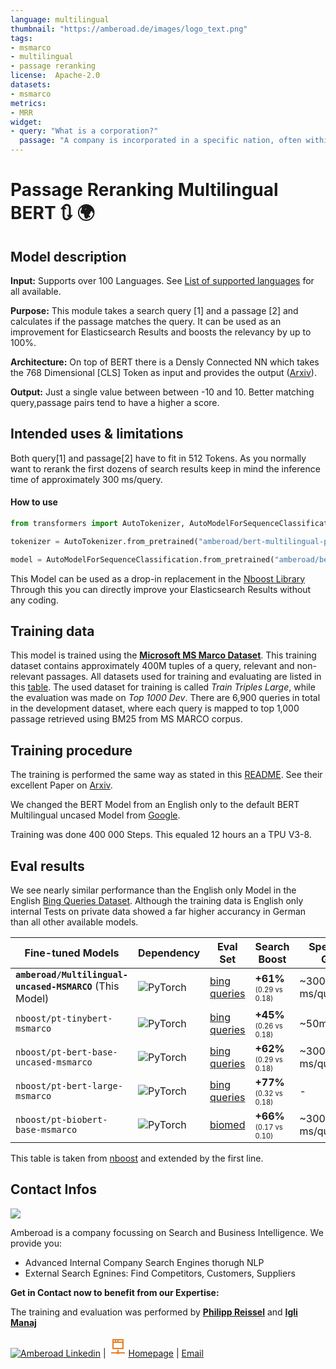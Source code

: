 ```yaml
---
language: multilingual
thumbnail: "https://amberoad.de/images/logo_text.png"
tags:
- msmarco
- multilingual
- passage reranking
license:  Apache-2.0
datasets:
- msmarco
metrics:
- MRR
widget:
- query: "What is a corporation?"
  passage: "A company is incorporated in a specific nation, often within the bounds of a smaller subset of that nation, such as a state or province. The corporation is then governed by the laws of incorporation in that state. A corporation may issue stock, either private or public, or may be classified as a non-stock corporation. If stock is issued, the corporation will usually be governed by its shareholders, either directly or indirectly."
---
```


# Passage Reranking Multilingual BERT 🔃 🌍



## Model description
**Input:** Supports over 100 Languages. See [List of supported languages](https://github.com/google-research/bert/blob/master/multilingual.md#list-of-languages) for all available.

**Purpose:** This module takes a search query [1] and a passage [2] and calculates if the passage matches the query. 
It can be used as an improvement for Elasticsearch Results and boosts the relevancy by up to 100%. 

**Architecture:** On top of BERT there is a Densly Connected NN which takes the 768 Dimensional [CLS] Token as input and provides the output ([Arxiv](https://arxiv.org/abs/1901.04085)).

**Output:** Just a single value between between -10 and 10. Better matching query,passage pairs tend to have a higher a score.



## Intended uses & limitations
Both query[1] and passage[2] have to fit in 512 Tokens.
As you normally want to rerank the first dozens of search results keep in mind the inference time of approximately 300 ms/query.

#### How to use

```python
from transformers import AutoTokenizer, AutoModelForSequenceClassification

tokenizer = AutoTokenizer.from_pretrained("amberoad/bert-multilingual-passage-reranking-msmarco")

model = AutoModelForSequenceClassification.from_pretrained("amberoad/bert-multilingual-passage-reranking-msmarco")
```

This Model can be used as a drop-in replacement in the [Nboost Library](https://github.com/koursaros-ai/nboost)
Through this you can directly improve your Elasticsearch Results without any coding. 


## Training data

This model is trained using the [**Microsoft MS Marco Dataset**](https://microsoft.github.io/msmarco/ "Microsoft MS Marco"). This training dataset contains approximately 400M tuples of a query, relevant and non-relevant passages. All datasets used for training and evaluating are listed in this [table](https://github.com/microsoft/MSMARCO-Passage-Ranking#data-information-and-formating). The used dataset for training is called *Train Triples Large*, while the evaluation was made on *Top 1000 Dev*. There are 6,900 queries in total in the development dataset, where each query is mapped to top 1,000 passage retrieved using BM25 from MS MARCO corpus. 

## Training procedure

The training is performed the same way as stated in this [README](https://github.com/nyu-dl/dl4marco-bert "NYU Github"). See their excellent Paper on [Arxiv](https://arxiv.org/abs/1901.04085). 

We changed the BERT Model from an English only to the default BERT Multilingual uncased Model from [Google](https://huggingface.co/bert-base-multilingual-uncased).

Training was done 400 000 Steps. This equaled 12 hours an a TPU V3-8.


## Eval results

We see nearly similar performance than the English only Model in the English [Bing Queries Dataset](http://www.msmarco.org/). Although the training data is English only internal Tests on private data showed a far higher accurancy in German than all other available models.



Fine-tuned Models                                                                   | Dependency                                                                   | Eval Set                                                           | Search Boost<a href='#benchmarks'> | Speed on GPU
----------------------------------------------------------------------------------- | ---------------------------------------------------------------------------- | ------------------------------------------------------------------ | ----------------------------------------------------- | ----------------------------------
**`amberoad/Multilingual-uncased-MSMARCO`**  (This Model)                                       | <img alt="PyTorch" src="https://img.shields.io/badge/PyTorch-blue"/>          |  <a href ='http://www.msmarco.org/'>bing queries</a>               | **+61%** <sub><sup>(0.29 vs 0.18)</sup></sub>         | ~300 ms/query <a href='#footnotes'>
`nboost/pt-tinybert-msmarco`                                          | <img alt="PyTorch" src="https://img.shields.io/badge/PyTorch-red"/>          |  <a href ='http://www.msmarco.org/'>bing queries</a>               | **+45%** <sub><sup>(0.26 vs 0.18)</sup></sub>         | ~50ms/query <a href='#footnotes'>
`nboost/pt-bert-base-uncased-msmarco`                                               | <img alt="PyTorch" src="https://img.shields.io/badge/PyTorch-red"/>          | <a href ='http://www.msmarco.org/'>bing queries</a>                | **+62%** <sub><sup>(0.29 vs 0.18)</sup></sub>         | ~300 ms/query<a href='#footnotes'>
`nboost/pt-bert-large-msmarco`                                                      | <img alt="PyTorch" src="https://img.shields.io/badge/PyTorch-red"/>          | <a href ='http://www.msmarco.org/'>bing queries</a>                | **+77%** <sub><sup>(0.32 vs 0.18)</sup></sub>         | -
`nboost/pt-biobert-base-msmarco`                                                    | <img alt="PyTorch" src="https://img.shields.io/badge/PyTorch-red"/>          | <a href ='https://github.com/naver/biobert-pretrained'>biomed</a>  | **+66%** <sub><sup>(0.17 vs 0.10)</sup></sub>         | ~300 ms/query<a href='#footnotes'>

This table is taken from [nboost](https://github.com/koursaros-ai/nboost) and extended by the first line. 



## Contact Infos

![](https://amberoad.de/images/logo_text.png)

Amberoad is a company focussing on Search and Business Intelligence. 
We provide you: 
* Advanced Internal Company Search Engines thorugh NLP
* External Search Egnines: Find Competitors, Customers, Suppliers 

**Get in Contact now to benefit from our Expertise:**

The training and evaluation was performed by [**Philipp Reissel**](https://reissel.eu/) and [**Igli Manaj**](https://github.com/iglimanaj) 

 [![Amberoad](https://i.stack.imgur.com/gVE0j.png) Linkedin](https://de.linkedin.com/company/amberoad) | <svg xmlns="http://www.w3.org/2000/svg" x="0px" y="0px"
width="32" height="32"
viewBox="0 0 172 172"
style=" fill:#000000;"><g fill="none" fill-rule="nonzero" stroke="none" stroke-width="1" stroke-linecap="butt" stroke-linejoin="miter" stroke-miterlimit="10" stroke-dasharray="" stroke-dashoffset="0" font-family="none" font-weight="none" font-size="none" text-anchor="none" style="mix-blend-mode: normal"><path d="M0,172v-172h172v172z" fill="none"></path><g fill="#e67e22"><path d="M37.625,21.5v86h96.75v-86h-5.375zM48.375,32.25h10.75v10.75h-10.75zM69.875,32.25h10.75v10.75h-10.75zM91.375,32.25h32.25v10.75h-32.25zM48.375,53.75h75.25v43h-75.25zM80.625,112.875v17.61572c-1.61558,0.93921 -2.94506,2.2687 -3.88428,3.88428h-49.86572v10.75h49.86572c1.8612,3.20153 5.28744,5.375 9.25928,5.375c3.97183,0 7.39808,-2.17347 9.25928,-5.375h49.86572v-10.75h-49.86572c-0.93921,-1.61558 -2.2687,-2.94506 -3.88428,-3.88428v-17.61572z"></path></g></g></svg>[Homepage](https://de.linkedin.com/company/amberoad) |  [Email](info@amberoad.de)




